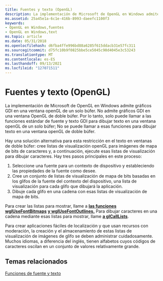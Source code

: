 ```yaml
---
title: Fuentes y texto (OpenGL)
description: La implementación de Microsoft de OpenGL en Windows admite gráficos GDI en una ventana openGL de un solo búfer.
ms.assetid: 25a45e1a-6c1e-416b-8993-daeefc1100f3
keywords:
- OpenGL en Windows,fuentes
- OpenGL en Windows,text
ms.topic: article
ms.date: 05/31/2018
ms.openlocfilehash: d6fba4ffe996bd88a6285f615ddacb31e57fc311
ms.sourcegitcommit: d75fc10b9f0825bbe5ce5045c90d4045e3c53243
ms.translationtype: MT
ms.contentlocale: es-ES
ms.lasthandoff: 09/13/2021
ms.locfileid: "127071511"
---
```

# <a name="fonts-and-text-opengl"></a>Fuentes y texto (OpenGL)

La implementación de Microsoft de OpenGL en Windows admite gráficos GDI en una ventana openGL de un solo búfer. No admite gráficos GDI en una ventana OpenGL de doble búfer. Por lo tanto, solo puede llamar a las funciones estándar de fuente y texto GDI para dibujar texto en una ventana openGL de un solo búfer; No se puede llamar a esas funciones para dibujar texto en una ventana openGL de doble búfer.

Hay una solución alternativa para esta restricción en el texto en ventanas de doble búfer: cree listas de visualización openGL para imágenes de mapa de bits de caracteres y, a continuación, ejecute esas listas de visualización para dibujar caracteres. Hay tres pasos principales en este proceso:

1.  Seleccione una fuente para un contexto de dispositivo y estableciendo las propiedades de la fuente como desee.
2.  Cree un conjunto de listas de visualización de mapa de bits basadas en los glifos de la fuente del contexto del dispositivo, una lista de visualización para cada glifo que dibujará la aplicación.
3.  Dibuje cada glifo en una cadena con esas listas de visualización de mapa de bits.

Para crear las listas para mostrar, llame a [**las funciones wglUseFontBitmaps**](/windows/desktop/api/wingdi/nf-wingdi-wglusefontbitmapsa) [**y wglUseFontOutlines.**](/windows/desktop/api/wingdi/nf-wingdi-wglusefontoutlinesa) Para dibujar caracteres en una cadena mediante esas listas para mostrar, llame [**a glCallLists**](glcalllists.md).

Para crear aplicaciones fáciles de localización y que usan recursos con moderación, la creación y el almacenamiento de estas listas de visualización de imágenes de glifo se deben administrar cuidadosamente. Muchos idiomas, a diferencia del inglés, tienen alfabetos cuyos códigos de caracteres oscilan en un conjunto de valores relativamente grande.

## <a name="related-topics"></a>Temas relacionados

<dl> <dt>

[Funciones de fuente y texto](font-and-text-functions.md)
</dt> </dl>

 

 




